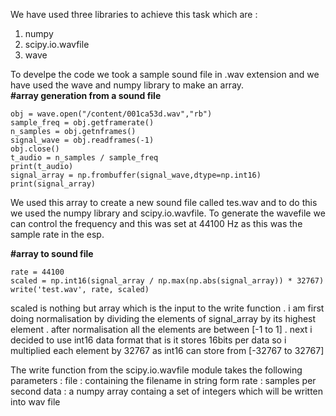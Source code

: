 We have used three libraries to achieve this task which are :
1. numpy
2. scipy.io.wavfile
3. wave 

To develpe the code we took a sample sound file in .wav extension and we have used the wave and numpy library to make an array.<br>
<b>#array generation from a sound file <br></b>
```
obj = wave.open("/content/001ca53d.wav","rb")
sample_freq = obj.getframerate()
n_samples = obj.getnframes()
signal_wave = obj.readframes(-1)
obj.close()
t_audio = n_samples / sample_freq
print(t_audio)
signal_array = np.frombuffer(signal_wave,dtype=np.int16)
print(signal_array)
```

We used this array to create a new sound file called tes.wav and to do this we used the numpy library and scipy.io.wavfile. 
To generate the wavefile we can control the frequency and this was set at 44100 Hz as this was the sample rate in the esp.

<b>#array to sound file</b> 
```
rate = 44100
scaled = np.int16(signal_array / np.max(np.abs(signal_array)) * 32767)
write('test.wav', rate, scaled)
```
scaled is nothing but array which is the input to the write function . i am first doing normalisation by dividing the elements of signal_array by its highest element . after normalisation all the elements are between [-1 to 1] . next i decided to use int16 data format that is it stores 16bits per data 
so i multiplied each element by 32767 as int16 can store from [-32767 to 32767]

The write function from the scipy.io.wavfile module takes the following parameters :
file : containing the filename in string form
rate : samples per second 
data : a numpy array containg a set of integers which will be written into wav file 
